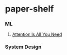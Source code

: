 # paper-shelf

### ML
1. [Attention Is All You Need](https://github.com/aishwarya-mundley/paper-shelf/blob/1c79d0fdf7c5d721a3f253d492f1b5abebbf8c3d/Attention%20Is%20All%20You%20Need.pdf)

### System Design
